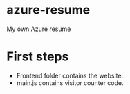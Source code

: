 # azure-resume
My own Azure resume

# First steps

- Frontend folder contains the website.
- main.js contains visitor counter code.
